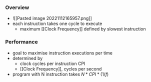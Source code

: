 
### Overview
+ ![[Pasted image 20221112165957.png]]
+ each instruction takes one cycle to execute
	+ maximum [[Clock Frequency]] defined by slowest instruction

### Performance
+ goal to maximise instruction executions per time
+ determined by
	+ clock cycles per instruction CPI
	+ [[Clock Frequency]], cycles per second
+ program with N instruction takes $N*CPI*(1/f)$